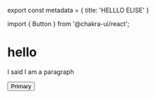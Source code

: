 export const metadata = {
title: 'HELLLO ELISE'
}

import { Button } from '@chakra-ui/react';

# hello

I said I am a paragraph

<Button>Primary</Button>
